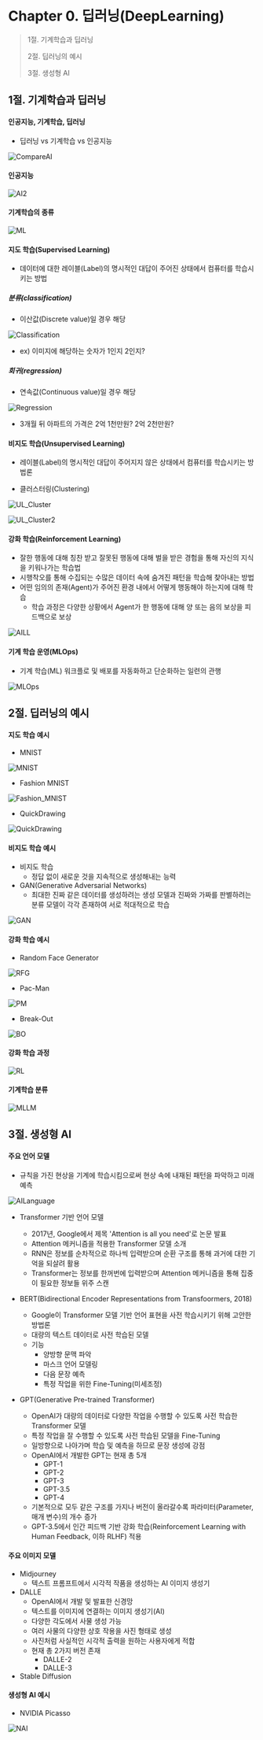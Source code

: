 #  Chapter 0. 딥러닝(DeepLearning)
> 1절. 기계학습과 딥러닝
>
> 2절. 딥러닝의 예시
>
> 3절. 생성형 AI


## 1절. 기계학습과 딥러닝
#### 인공지능, 기계학습, 딥러닝
* 딥러닝 vs 기계학습 vs 인공지능

![CompareAI](https://github.com/BangYunseo/TIL/blob/main/AI/DeepLearning/Image/ch00/CompareAI.PNG)

#### 인공지능

![AI2](https://github.com/BangYunseo/TIL/blob/main/AI/DeepLearning/Image/ch00/AI2.PNG)

#### 기계학습의 종류

![ML](https://github.com/BangYunseo/TIL/blob/main/AI/DeepLearning/Image/ch00/ML.PNG)

#### 지도 학습(Supervised Learning)
* 데이터에 대한 레이블(Label)의 명시적인 대답이 주어진 상태에서 컴퓨터를 학습시키는 방법

##### 분류(classification)
* 이산값(Discrete value)일 경우 해당

![Classification](https://github.com/BangYunseo/TIL/blob/main/AI/DeepLearning/Image/ch00/Classification.PNG)

* ex) 이미지에 해당하는 숫자가 1인지 2인지?

##### 회귀(regression)
* 연속값(Continuous value)일 경우 해당

![Regression](https://github.com/BangYunseo/TIL/blob/main/AI/DeepLearning/Image/ch00/Regression.PNG)

* 3개월 뒤 아파트의 가격은 2억 1천만원? 2억 2천만원?

#### 비지도 학습(Unsupervised Learning)
* 레이블(Label)의 명시적인 대답이 주어지지 않은 상태에서 컴퓨터를 학습시키는 방법론

* 클러스터링(Clustering)
 
![UL_Cluster](https://github.com/BangYunseo/TIL/blob/main/AI/DeepLearning/Image/ch00/UL_Cluster.PNG)   

![UL_Cluster2](https://github.com/BangYunseo/TIL/blob/main/AI/DeepLearning/Image/ch00/UL_Cluster2.PNG)

#### 강화 학습(Reinforcement Learning)
* 잘한 행동에 대해 칭찬 받고 잘못된 행동에 대해 벌을 받은 경험을 통해 자신의 지식을 키워나가는 학습법
* 시행착오를 통해 수집되는 수많은 데이터 속에 숨겨진 패턴을 학습해 찾아내는 방법
* 어떤 임의의 존재(Agent)가 주어진 환경 내에서 어떻게 행동해야 하는지에 대해 학습
    * 학습 과정은 다양한 상황에서 Agent가 한 행동에 대해 양 또는 음의 보상을 피드백으로 보상

![AILL](https://github.com/BangYunseo/TIL/blob/main/AI/DeepLearning/Image/ch00/AILL.PNG)

#### 기계 학습 운영(MLOps)
* 기계 학습(ML) 워크플로 및 배포를 자동화하고 단순화하는 일련의 관행

![MLOps](https://github.com/BangYunseo/TIL/blob/main/AI/DeepLearning/Image/ch00/MLOps.PNG)

## 2절. 딥러닝의 예시
#### 지도 학습 예시
* MNIST

![MNIST](https://github.com/BangYunseo/TIL/blob/main/AI/DeepLearning/Image/ch00/MNIST.PNG)

* Fashion MNIST

![Fashion_MNIST](https://github.com/BangYunseo/TIL/blob/main/AI/DeepLearning/Image/ch00/MNIST.PNG)

* QuickDrawing

![QuickDrawing](https://github.com/BangYunseo/TIL/blob/main/AI/DeepLearning/Image/ch00/QuickDrawing.PNG)

#### 비지도 학습 예시
* 비지도 학습
    * 정답 없이 새로운 것을 지속적으로 생성해내는 능력
* GAN(Generative Adversarial Networks)
    * 최대한 진짜 같은 데이터를 생성하려는 생성 모델과 진짜와 가짜를 판별하려는 분류 모델이 각각 존재하여 서로 적대적으로 학습

![GAN](https://github.com/BangYunseo/TIL/blob/main/AI/DeepLearning/Image/ch00/GAN.PNG)

#### 강화 학습 예시
* Random Face Generator

![RFG](https://github.com/BangYunseo/TIL/blob/main/AI/DeepLearning/Image/ch00/RFG.PNG)

* Pac-Man

![PM](https://github.com/BangYunseo/TIL/blob/main/AI/DeepLearning/Image/ch00/PM.PNG)

* Break-Out

![BO](https://github.com/BangYunseo/TIL/blob/main/AI/DeepLearning/Image/ch00/BO.PNG)

#### 강화 학습 과정

![RL](https://github.com/BangYunseo/TIL/blob/main/AI/DeepLearning/Image/ch00/RL.PNG)

#### 기계학습 분류

![MLLM](https://github.com/BangYunseo/TIL/blob/main/AI/DeepLearning/Image/ch00/MLLM.PNG)

## 3절. 생성형 AI
#### 주요 언어 모델
* 규칙을 가진 현상을 기계에 학습시킴으로써 현상 속에 내재된 패턴을 파악하고 미래 예측

![AILanguage](https://github.com/BangYunseo/TIL/blob/main/AI/DeepLearning/Image/ch00/AILanguage.PNG)

* Transformer 기반 언어 모델
    * 2017년, Google에서 제목 'Attention is all you need'로 논문 발표
    * Attention 메커니즘을 적용한 Transformer 모델 소개
    * RNN은 정보를 순차적으로 하나씩 입력받으며 순환 구조를 통해 과거에 대한 기억을 되살려 활용
    * Transformer는 정보를 한꺼번에 입력받으며 Attention 메커니즘을 통해 집중이 필요한 정보들 위주 스캔

* BERT(Bidirectional Encoder Representations from Transfoormers, 2018)
    * Google이 Transformer 모델 기반 언어 표현을 사전 학습시키기 위해 고안한 방법론
    * 대량의 텍스트 데이터로 사전 학습된 모델
    * 기능
        * 양방향 문맥 파악
        * 마스크 언어 모델링
        * 다음 문장 예측
        * 특정 작업을 위한 Fine-Tuning(미세조정)

* GPT(Generative Pre-trained Transformer)
    * OpenAI가 대량의 데이터로 다양한 작업을 수행할 수 있도록 사전 학습한 Transformer 모델
    * 특정 작업을 잘 수행할 수 있도록 사전 학습된 모델을 Fine-Tuning
    * 일방향으로 나아가며 학습 및 예측을 하므로 문장 생성에 강점
    * OpenAI에서 개발한 GPT는 현재 총 5개
        * GPT-1
        * GPT-2
        * GPT-3
        * GPT-3.5
        * GPT-4
    * 기본적으로 모두 같은 구조를 가지나 버전이 올라갈수록 파라미터(Parameter, 매개 변수)의 개수 증가
    * GPT-3.5에서 인간 피드백 기반 강화 학습(Reinforcement Learning with Human Feedback, 이하 RLHF) 적용

#### 주요 이미지 모델
* Midjourney
    * 텍스트 프롬프트에서 시각적 작품을 생성하는 AI 이미지 생성기
* DALLE
    * OpenAI에서 개발 및 발표한 신경망
    * 텍스트를 이미지에 연결하는 이미지 생성기(AI)
    * 다양한 각도에서 사물 생성 가능
    * 여러 사물의 다양한 상호 작용을 사진 형태로 생성
    * 사진처럼 사실적인 시각적 출력을 원하는 사용자에게 적합
    * 현재 총 2가지 버전 존재
        * DALLE-2
        * DALLE-3
* Stable Diffusion

#### 생성형 AI 예시
* NVIDIA Picasso

![NAI](https://github.com/BangYunseo/TIL/blob/main/AI/DeepLearning/Image/ch00/NAI.PNG)
